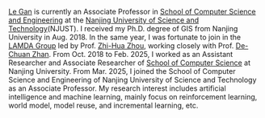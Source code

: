 [Le Gan](https://jszy.njust.edu.cn/jsj/gl/list.psp) is currently an Associate Professor in [School of Computer Science and Engineering]( https://cs.njust.edu.cn/) at the [Nanjing University of Science and Technology]( https://www.njust.edu.cn/main.htm)(NJUST). I received my Ph.D. degree of GIS from Nanjing University in Aug. 2018. In the same year, I was fortunate to join in the [LAMDA Group](https://www.lamda.nju.edu.cn/CH.MainPage.ashx) led by Prof. [Zhi-Hua Zhou](https://cs.nju.edu.cn/zhouzh/), working closely with Prof. [De-Chuan Zhan]( https://www.yuque.com/zhandc/home/nk8z4o). From Oct. 2018 to Feb. 2025, I worked as an Assistant Researcher and Associate Researcher of [School of Computer Science](https://cs.nju.edu.cn/) at Nanjing University. From Mar. 2025, I joined the School of Computer Science and Engineering of Nanjing University of Science and Technology as an Associate Professor. My research interest includes artificial intelligence and machine learning, mainly focus on reinforcement learning, world model, model reuse, and incremental learning, etc.

